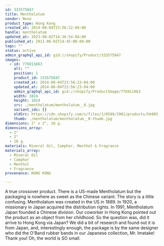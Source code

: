 ```yaml
---
id: 333575847
title: Mentholatum
vendor: None
product_type: Hong Kong
created_at: 2014-08-04T23:56:22-04:00
handle: mentholatum
updated_at: 2023-08-02T14:36:54-04:00
published_at: 2011-06-02T14:45:00-04:00
tags: ""
status: active
admin_graphql_api_id: gid://shopify/Product/333575847
images:
  - id: 776911663
    alt: ""
    position: 1
    product_id: 333575847
    created_at: 2014-08-04T23:56:23-04:00
    updated_at: 2014-08-04T23:56:23-04:00
    admin_graphql_api_id: gid://shopify/ProductImage/776911663
    width: 1024
    height: 1024
    src: ./mentholatum/mentholatum__0.jpg
    variant_ids: []
    oldSrc: https://cdn.shopify.com/s/files/1/0589/2901/products/hk005_2.jpeg?v=1407210983
    thumb: ./mentholatum/mentholatum__0-thumb.jpg
dimensions: 2" x 2", 10 g.
dimensions_array:
  - 2"
  - 2"
  - 10 g.
materials: Mineral Oil, Camphor, Menthol & Fragrance
materials_array:
  - Mineral Oil
  - Camphor
  - Menthol
  - Fragrance
provenance: HONG KONG

---
```


A true crossover product. There is a US-made Mentholatum but the packaging is nowhere as sweet as the Chinese variant. The story is a little confusing. Mentholatum was created in the US in 1889. In 1920, a missionary in Japan acquired the distribution rights. In 1991, Mentholatum Japan founded a Chinese division. Our coworker in Hong Kong pointed out the product as an object from her childhood. So the question was, did it arrive to Hong Kong via Japan? We did a bit of research and found out it is from Japan, and, interestingly enough, the package is by the same designer who did the O'Band rubber bands in our Japanese collection, Mr. Imatake! Thank you! Oh, the world is SO small.